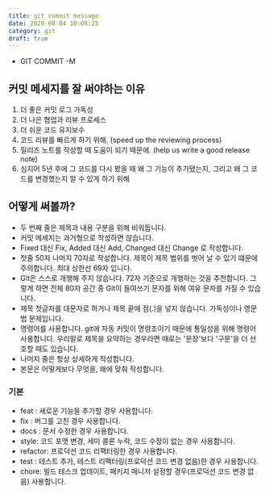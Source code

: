 ```yaml
---
title: git commit message
date: 2020-08-04 10:08:25
category: git
draft: true
---
```


- GIT COMMIT -M

## 커밋 메세지를 잘 써야하는 이유

1. 더 좋은 커밋 로그 가독성
2. 더 나은 협업과 리뷰 프로세스
3. 더 쉬운 코드 유지보수
4. 코드 리뷰를 빠르게 하기 위해. (speed up the reviewing process)
5. 릴리즈 노트를 작성할 때 도움이 되기 때문에. (help us write a good release note)
6. 심지어 5년 후에 그 코드를 다시 봤을 때 왜 그 기능이 추가됐는지, 그리고 왜 그 코드를 변경했는지 알 수 있게 하기 위해

## 어떻게 써볼까?

- 두 번째 줄은 제목과 내용 구분을 위해 비워둡니다.
- 커밋 메세지는 과거형으로 작성하면 않습니다.
- Fixed 대신 Fix, Added 대신 Add, Changed 대신 Change 로 작성합니다.
- 첫줄 50자 나머지 70자로 작성합니다. 제목이 제목 범위를 벗어 날 수 있기 떄문에 주의합니다. 최대 상한선 69자 입니다.
- Git은 스스로 개행해 주지 않습니다. 72자 기준으로 개행하는 것을 추천합니다. 그렇게 하면 전체 80자 공간 중 Git이 들여쓰기 문자를 위해 여유 문자를 가질 수 있습니다.
- 제목 첫글자를 대문자로 하거나 제목 끝에 점(.)을 넣지 않습니다. 가독성이나 영문법 문제입니다.
- 명령어를 사용합니다. git에 자동 커밋이 명령조이기 때문에 통일성을 위해 명령어 사용합니다. 우리말로 제목을 요약하는 경우라면 때로는 '문장'보다 '구문'을 더 선호할 때도 있습니다.
- 나머지 줄은 항상 상세하게 작성합니다.
- 본문은 어떻게보다 무엇을, 왜에 맞춰 작성합니다.

### 기본

- feat : 새로운 기능을 추가할 경우 사용합니다.
- fix : 버그를 고친 경우 사용합니다.
- docs : 문서 수정한 경우 사용합니다.
- style: 코드 포맷 변경, 세미 콜론 누락, 코드 수정이 없는 경우 사용합니다.
- refactor: 프로덕션 코드 리팩터링한 경우 사용합니다.
- test : 테스트 추가, 테스트 리팩터링(프로덕션 코드 변경 없음)한 경우 사용합니다.
- chore: 빌드 테스크 업데이트, 패키지 매니저 설정할 경우(프로덕션 코드 변경 없음) 사용합니다.
